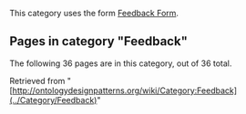 This category uses the form [Feedback Form](../Form/Feedback_Form "Form:Feedback Form").





## Pages in category "Feedback"


The following 36 pages are in this category, out of 36 total.




Retrieved from "[http://ontologydesignpatterns.org/wiki/Category:Feedback](../Category/Feedback)"